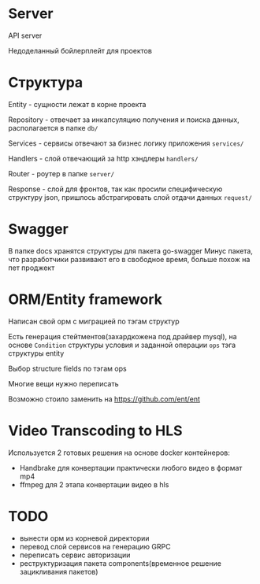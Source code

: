 # Server

API server

Недоделанный бойлерплейт для проектов

# Структура
Entity - сущности лежат в корне проекта

Repository - отвечает за инкапсуляцию получения и поиска данных, располагается в папке ```db/```

Services - сервисы отвечают за бизнес логику приложения ```services/```

Handlers - слой отвечающий за http хэндлеры ```handlers/```

Router - роутер в папке ```server/```

Response - слой для фронтов, так как просили специфическую структуру json, пришлось абстрагировать слой отдачи данных ```request/```

# Swagger
В папке docs хранятся структуры для пакета go-swagger
Минус пакета, что разработчики развивают его в свободное время, больше похож на пет проджект

# ORM/Entity framework
Написан свой орм с миграцией по тэгам структур

Есть генерация стейтментов(захардкожена под драйвер mysql), на основе ```Condition``` структуры условия и заданной операции ```ops``` тэга структуры entity

Выбор structure fields по тэгам ops

Многие вещи нужно переписать

Возможно стоило заменить на https://github.com/ent/ent

# Video Transcoding to HLS
Используется 2 готовых решения на основе docker контейнеров:
- Handbrake для конвертации практически любого видео в формат mp4
- ffmpeg для 2 этапа конвертации видео в hls


# TODO
- вынести орм из корневой директории
- перевод слой сервисов на генерацию GRPC
- переписать сервис авторизации
- реструктуризация пакета components(временное решение зацикливания пакетов)

